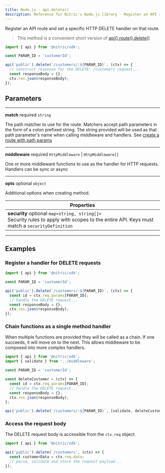 ```yaml
---
title: Node.js - api.delete()
description: Reference for Nitric's Node.js library - Register an API route and set a specific HTTP DELETE handler on that route.
---
```


Register an API route and set a specific HTTP DELETE handler on that route.

> This method is a convenient short version of [api().route().delete()](./api-route-delete)

```javascript
import { api } from '@nitric/sdk';

const PARAM_ID = 'customerId';

api('public').delete(`/customers/:${PARAM_ID}`, (ctx) => {
  // construct response for the DELETE: /customers request...
  const responseBody = {};
  ctx.res.json(responseBody);
});
```

## Parameters

---

**match** required `string`

The path matcher to use for the route. Matchers accept path parameters in the form of a colon prefixed string. The string provided will be used as that path parameter's name when calling middleware and handlers. See [create a route with path params](#create-a-route-with-path-params)

---

**middleware** required `HttpMiddleware` | `HttpMiddleware[]`

One or more middleware functions to use as the handler for HTTP requests. Handlers can be sync or async

---

**opts** optional `object`

Additional options when creating method.

| Properties                                                                                                                                        |
| ------------------------------------------------------------------------------------------------------------------------------------------------- |
| **security** optional `map<string, string[]>` <br/> Security rules to apply with scopes to the entire API. Keys must match a `securityDefinition` |

---

## Examples

### Register a handler for DELETE requests

```javascript
import { api } from '@nitric/sdk';

const PARAM_ID = 'customerId';

api('public').delete(`/customers/:${PARAM_ID}`, (ctx) => {
  const id = ctx.req.params[PARAM_ID];
  // handle the DELETE request...
  const responseBody = {};
  ctx.res.json(responseBody);
});
```

### Chain functions as a single method handler

When multiple functions are provided they will be called as a chain. If one succeeds, it will move on to the next. This allows middleware to be composed into more complex handlers.

```javascript
import { api } from '@nitric/sdk';
import { validate } from '../middleware';

const PARAM_ID = 'customerId';

const deleteCustomer = (ctx) => {
  const id = ctx.req.params[PARAM_ID];
  // handle the DELETE request...
  const responseBody = {};
  ctx.res.json(responseBody);
};

api('public').delete(`/customers/:${PARAM_ID}`, [validate, deleteCustomer]);
```

### Access the request body

The DELETE request body is accessible from the `ctx.req` object.

```javascript
import { api } from '@nitric/sdk';

api('public').delete(`/customers`, (ctx) => {
  const customerData = ctx.req.data;
  // parse, validate and store the request payload...
});
```

